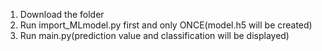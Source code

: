 1. Download the folder
2. Run import_MLmodel.py first and only ONCE(model.h5 will be created)
3. Run main.py(prediction value and classification will be displayed)
